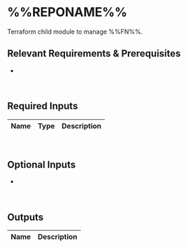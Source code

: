 # %%REPONAME%%
Terraform child module to manage %%FN%%.

## Relevant Requirements & Prerequisites
*
<p>&nbsp;</p>

## Required Inputs
| Name | Type | Description |
| - | -- | --- |
<p>&nbsp;</p>

## Optional Inputs
*
<p>&nbsp;</p>

## Outputs
| Name | Description |
| - | -- |

